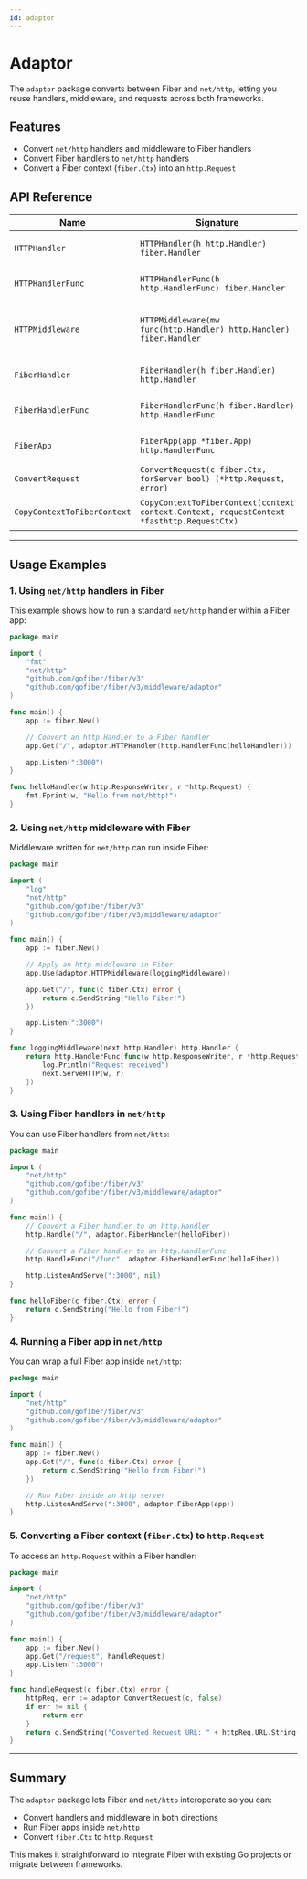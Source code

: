 ```yaml
---
id: adaptor
---
```


# Adaptor

The `adaptor` package converts between Fiber and `net/http`, letting you reuse handlers, middleware, and requests across both frameworks.

## Features

- Convert `net/http` handlers and middleware to Fiber handlers
- Convert Fiber handlers to `net/http` handlers
- Convert a Fiber context (`fiber.Ctx`) into an `http.Request`

## API Reference

| Name                        | Signature                                                                                 | Description                                                      |
|-----------------------------|-------------------------------------------------------------------------------------------|------------------------------------------------------------------|
| `HTTPHandler`               | `HTTPHandler(h http.Handler) fiber.Handler`                                               | Converts `http.Handler` to `fiber.Handler`                       |
| `HTTPHandlerFunc`           | `HTTPHandlerFunc(h http.HandlerFunc) fiber.Handler`                                       | Converts `http.HandlerFunc` to `fiber.Handler`                   |
| `HTTPMiddleware`            | `HTTPMiddleware(mw func(http.Handler) http.Handler) fiber.Handler`                        | Converts `http.Handler` middleware to `fiber.Handler` middleware |
| `FiberHandler`              | `FiberHandler(h fiber.Handler) http.Handler`                                              | Converts `fiber.Handler` to `http.Handler`                       |
| `FiberHandlerFunc`          | `FiberHandlerFunc(h fiber.Handler) http.HandlerFunc`                                      | Converts `fiber.Handler` to `http.HandlerFunc`                   |
| `FiberApp`                  | `FiberApp(app *fiber.App) http.HandlerFunc`                                               | Converts an entire Fiber app to a `http.HandlerFunc`             |
| `ConvertRequest`            | `ConvertRequest(c fiber.Ctx, forServer bool) (*http.Request, error)`                      | Converts `fiber.Ctx` into a `http.Request`                       |
| `CopyContextToFiberContext` | `CopyContextToFiberContext(context context.Context, requestContext *fasthttp.RequestCtx)` | Copies `context.Context` to `fasthttp.RequestCtx`                |

---

## Usage Examples

### 1. Using `net/http` handlers in Fiber

This example shows how to run a standard `net/http` handler within a Fiber app:

```go
package main

import (
    "fmt"
    "net/http"
    "github.com/gofiber/fiber/v3"
    "github.com/gofiber/fiber/v3/middleware/adaptor"
)

func main() {
    app := fiber.New()

    // Convert an http.Handler to a Fiber handler
    app.Get("/", adaptor.HTTPHandler(http.HandlerFunc(helloHandler)))

    app.Listen(":3000")
}

func helloHandler(w http.ResponseWriter, r *http.Request) {
    fmt.Fprint(w, "Hello from net/http!")
}
```

### 2. Using `net/http` middleware with Fiber

Middleware written for `net/http` can run inside Fiber:

```go
package main

import (
    "log"
    "net/http"
    "github.com/gofiber/fiber/v3"
    "github.com/gofiber/fiber/v3/middleware/adaptor"
)

func main() {
    app := fiber.New()

    // Apply an http middleware in Fiber
    app.Use(adaptor.HTTPMiddleware(loggingMiddleware))

    app.Get("/", func(c fiber.Ctx) error {
        return c.SendString("Hello Fiber!")
    })

    app.Listen(":3000")
}

func loggingMiddleware(next http.Handler) http.Handler {
    return http.HandlerFunc(func(w http.ResponseWriter, r *http.Request) {
        log.Println("Request received")
        next.ServeHTTP(w, r)
    })
}
```

### 3. Using Fiber handlers in `net/http`

You can use Fiber handlers from `net/http`:

```go
package main

import (
    "net/http"
    "github.com/gofiber/fiber/v3"
    "github.com/gofiber/fiber/v3/middleware/adaptor"
)

func main() {
    // Convert a Fiber handler to an http.Handler
    http.Handle("/", adaptor.FiberHandler(helloFiber))

    // Convert a Fiber handler to an http.HandlerFunc
    http.HandleFunc("/func", adaptor.FiberHandlerFunc(helloFiber))

    http.ListenAndServe(":3000", nil)
}

func helloFiber(c fiber.Ctx) error {
    return c.SendString("Hello from Fiber!")
}
```

### 4. Running a Fiber app in `net/http`

You can wrap a full Fiber app inside `net/http`:

```go
package main

import (
    "net/http"
    "github.com/gofiber/fiber/v3"
    "github.com/gofiber/fiber/v3/middleware/adaptor"
)

func main() {
    app := fiber.New()
    app.Get("/", func(c fiber.Ctx) error {
        return c.SendString("Hello from Fiber!")
    })

    // Run Fiber inside an http server
    http.ListenAndServe(":3000", adaptor.FiberApp(app))
}
```

### 5. Converting a Fiber context (`fiber.Ctx`) to `http.Request`

To access an `http.Request` within a Fiber handler:

```go
package main

import (
    "net/http"
    "github.com/gofiber/fiber/v3"
    "github.com/gofiber/fiber/v3/middleware/adaptor"
)

func main() {
    app := fiber.New()
    app.Get("/request", handleRequest)
    app.Listen(":3000")
}

func handleRequest(c fiber.Ctx) error {
    httpReq, err := adaptor.ConvertRequest(c, false)
    if err != nil {
        return err
    }
    return c.SendString("Converted Request URL: " + httpReq.URL.String())
}
```

---

## Summary

The `adaptor` package lets Fiber and `net/http` interoperate so you can:

- Convert handlers and middleware in both directions
- Run Fiber apps inside `net/http`
- Convert `fiber.Ctx` to `http.Request`

This makes it straightforward to integrate Fiber with existing Go projects or migrate between frameworks.
